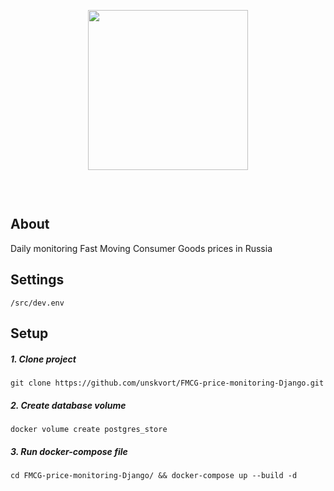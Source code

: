 <p align="center">
  <img src="https://cdn-icons-png.flaticon.com/512/6992/6992724.png" alt"" width=256>
</p>

<p align="center">
  <a href="https://www.python.org/downloads/release/python-3110/"><img src="https://img.shields.io/badge/python-3.11-blue" alt=""></a>
  <a href="https://pypi.org/project/Django/4.1.2/"><img src="https://img.shields.io/badge/django-4.1.2-green" alt=""></a>
  <a href="https://github.com/unskvort/FMCG-price-monitoring-Django"><img src="https://img.shields.io/badge/version-0.1.0-lightgrey" alt=""></a>
</p>

<p align="center">
<a href="https://github.com/unskvort/FMCG-price-monitoring-Django/actions/workflows/storeCI.yml"><img src="https://github.com/unskvort/FMCG-price-monitoring-Django/actions/workflows/storeCI.yml/badge.svg" alt=""></a>
</p>

## About
Daily monitoring Fast Moving Consumer Goods prices in Russia

## Settings
`/src/dev.env`

## Setup

##### 1. Clone project
```
git clone https://github.com/unskvort/FMCG-price-monitoring-Django.git
```
##### 2. Create database volume
```
docker volume create postgres_store
```
##### 3. Run docker-compose file
```
cd FMCG-price-monitoring-Django/ && docker-compose up --build -d
```
